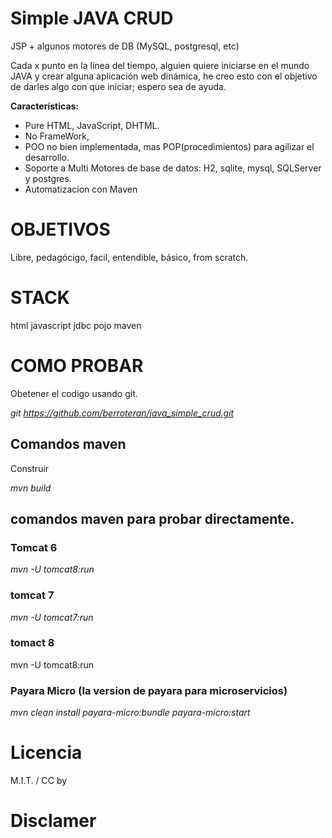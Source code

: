 # Simple JAVA CRUD 
JSP + algunos motores de DB (MySQL, postgresql, etc)

Cada x punto en la línea del tiempo, alguien quiere iniciarse en el mundo JAVA y crear alguna aplicación web dinámica, he creo esto con el objetivo de darles algo con que iniciar; espero sea de ayuda.


**Características:**
- Pure HTML, JavaScript, DHTML.
- No FrameWork,
- POO no bien implementada, mas POP(procedimientos) para agilizar el desarrollo.
- Soporte a Multi Motores de base de datos: H2, sqlite, mysql, SQLServer y postgres.
- Automatizacion con Maven

# OBJETIVOS
Libre, pedagócigo, facil, entendible, básico, from scratch.


# STACK

html
javascript
jdbc
pojo
maven


# COMO PROBAR

Obetener el codigo usando  git. 

*git https://github.com/berroteran/java_simple_crud.git*


## Comandos maven
Construir

*mvn build*


## comandos maven para probar directamente.

### Tomcat 6
 
  *mvn -U tomcat8:run*

### tomcat 7
 
  *mvn -U tomcat7:run*

### tomact 8

  mvn -U tomcat8:run

### Payara Micro (la version de payara para microservicios)

  *mvn clean install payara-micro:bundle payara-micro:start*




# Licencia
M.I.T. /  CC by



# Disclamer
